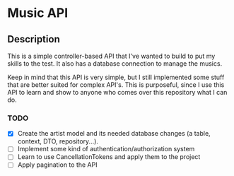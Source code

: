 ﻿# Music API

## Description

This is a simple controller-based API that I've wanted to build to put my skills to the test.
It also has a database connection to manage the musics.

Keep in mind that this API is very simple, but I still implemented some stuff that are better suited for complex API's.
This is purposeful, since I use this API to learn and show to anyone who comes over this repository what I can do.

### TODO

- [X] Create the artist model and its needed database changes (a table, context, DTO, repository...).
- [ ] Implement some kind of authentication/authorization system
- [ ] Learn to use CancellationTokens and apply them to the project
- [ ] Apply pagination to the API